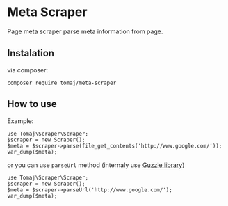 # Meta Scraper

Page meta scraper parse meta information from page.

## Instalation

via composer:

```
composer require tomaj/meta-scraper
```

## How to use

Example:

```
use Tomaj\Scraper\Scraper;
$scraper = new Scraper();
$meta = $scraper->parse(file_get_contents('http://www.google.com/'));
var_dump($meta);
```

or you can use ```parseUrl``` method (internaly use [Guzzle library](https://guzzle.readthedocs.org/en/latest/))

```
use Tomaj\Scraper\Scraper;
$scraper = new Scraper();
$meta = $scraper->parseUrl('http://www.google.com/');
var_dump($meta);
```
